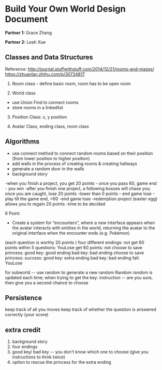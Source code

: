 # Build Your Own World Design Document

**Partner 1:** Grace Zhang 

**Partner 2:** Leah Xue 

## Classes and Data Structures

Reference: http://journal.stuffwithstuff.com/2014/12/21/rooms-and-mazes/
https://zhuanlan.zhihu.com/p/30724817

1. Room class - define basic room, room has to be open room 

2. World class 
- use Union Find to connect rooms 
- store rooms in a linkedlist 

3. Position Class: x, y position 

4. Avatar Class, ending class, room class

## Algorithms
- use connect method to connect random rooms based on their position (from lower position to higher position)
- add walls in the process of creating rooms & creating hallways 
- generate a random door in the walls  
- background story 

-when you finish a project, you get 20 points - once you pass 60, game end - you win 
-after you finish one project, a following bosses will chase you; once you are caught, lose 20 points 
-lower than 0 points - end game lose 
-play till the game end, <60 -end game lose 
-redemption project (easter egg) allows you to regain 20 points 
-time to be decided 

6 Point: 
- Create a system for “encounters”, where a new interface appears when the avatar interacts with entities in the world, returning the avatar to the original interface when the encounter ends (e.g. Pokémon)

(each question is worthy 20 points )
four different endings:
not get 60 points within 5 questions: YouLose
get 60 points:
not choose to save princess: 
good key: good ending
bad key: bad ending
choose to save princess:
success:
good key: extra ending
bad key: bad ending
fail:
YouLose

for subworld -- use random to generate a new random Random random is updated each time; 
when trying to get the key: instruction -- are you sure, then give you a second chance to choose 


## Persistence
keep track of all you moves
keep track of whether the question is answered correctly (your score)

## extra credit
1. background story
2. four endings
3. good key/ bad key -- you don't know which one to choose (give you instructions to think twice)
4. option to rescue the princess for the extra ending